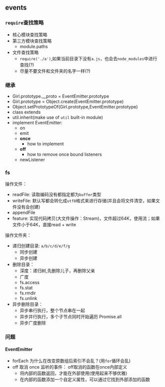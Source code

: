 ## events
### `require`查找策略
* 核心模块查找策略
* 第三方模块查找策略
  * module.paths
* 文件查找策略
  * `require('./a')`,如果当前目录下没有`a.js`，也会去`node_modules`中进行查找(?)
  * 尽量不要文件和文件夹的名字一样(?)  

### 继承
* Girl.prototype.__proto = EventEmitter.prototype
* Girl.prototype = Object.create(EventEmitter.prototype)
* Object.setPrototypeOf(Girl.prototype,EventEmitter.prototype)
* class extends
* util.inherit(make use of `util` built-in module)
* implement EventEmitter:
  * on
  * emit
  * **once**
    * how to implement
  * **off**
    * how to remove once bound listeners
  * newListener

### fs
操作文件：  
* readFile: 读取编码没有都指定都为`buffer`类型
* writeFile: 默认写都会转化成`utf8`格式来进行存储(并且会将文件清空，如果文件没有会创建)
* appendFile
* feature: 实现代码拷贝(大文件操作：Stream)，文件超过64K，使用流；如果文件小于64K，直接read + write

操作文件夹：  
* 递归创建目录: `a/b/c/d/e/f/g`
  * 同步创建
  * 异步创建
* 删除目录：
  * 深度：递归树,先删除儿子，再删除父亲
  * 广度
  * fs.access
  * fs.stat
  * fs.rmdir
  * fs.unlink
* 异步删除目录：
  * 异步串行执行，整个节点串在一起
  * 异步并行执行，多个子节点同时开始遍历 Promise.all
  * 异步广度删除

### 问题
#### EventEmitter
* forEach 为什么在改变原数组后索引不会乱？(用`for`循环会乱)
* off 取消 once 监听的事件： off取消的函数在once内部定义
  * 将内部的函数返回，才能在外部使用(使用起来不够优雅)
  * 在内部的函数添加一个自定义属性，可以通过它找到外部添加的函数
